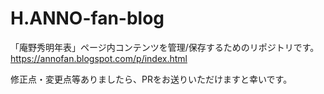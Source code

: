 # H.ANNO-fan-blog
「庵野秀明年表」ページ内コンテンツを管理/保存するためのリポジトリです。
https://annofan.blogspot.com/p/index.html

修正点・変更点等ありましたら、PRをお送りいただけますと幸いです。